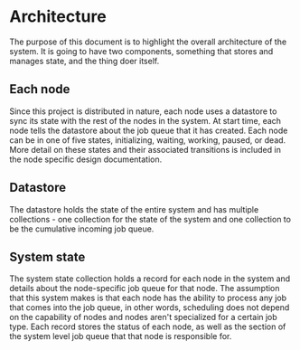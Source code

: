# Architecture

The purpose of this document is to highlight the overall architecture of the system. It is going to have two components, something that stores and manages state, and the thing doer itself.

## Each node

Since this project is distributed in nature, each node uses a datastore to sync its state with the rest of the nodes in the system. At start time, each node tells the datastore about the job queue that it has created. Each node can be in one of five states, initializing, waiting, working, paused, or dead. More detail on these states and their associated transitions is included in the node specific design documentation.

## Datastore

The datastore holds the state of the entire system and has multiple collections - one collection for the state of the system and one collection to be the cumulative incoming job queue.

## System state

The system state collection holds a record for each node in the system and details about the node-specific job queue for that node. The assumption that this system makes is that each node has the ability to process any job that comes into the job queue, in other words, scheduling does not depend on the capability of nodes and nodes aren't specialized for a certain job type. Each record stores the status of each node, as well as the section of the system level job queue that that node is responsible for.
